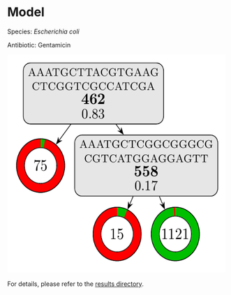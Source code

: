 
# Model

Species: *Escherichia coli*

Antibiotic: Gentamicin

<a href="./model.pdf"><img src="./model.png" width=500 height=500 /></a>

For details, please refer to the [results directory](../../../../../results/cart_b/escherichia%20coli/gentamicin/repeat_4/).

